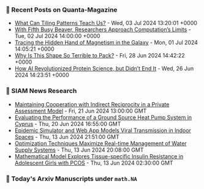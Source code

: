 ### 📝 Recent Posts on Quanta-Magazine
<!-- quanta starts -->
* <a href="https://www.quantamagazine.org/what-can-tiling-patterns-teach-us-20240703/">What Can Tiling Patterns Teach Us?</a> - Wed, 03 Jul 2024 13:20:01 +0000
* <a href="https://www.quantamagazine.org/amateur-mathematicians-find-fifth-busy-beaver-turing-machine-20240702/">With Fifth Busy Beaver, Researchers Approach Computation’s Limits</a> - Tue, 02 Jul 2024 14:00:00 +0000
* <a href="https://www.quantamagazine.org/tracing-the-hidden-hand-of-magnetism-in-the-galaxy-20240701/">Tracing the Hidden Hand of Magnetism in the Galaxy</a> - Mon, 01 Jul 2024 14:05:21 +0000
* <a href="https://www.quantamagazine.org/why-is-this-shape-so-terrible-to-pack-20240628/">Why Is This Shape So Terrible to Pack?</a> - Fri, 28 Jun 2024 14:42:22 +0000
* <a href="https://www.quantamagazine.org/how-ai-revolutionized-protein-science-but-didnt-end-it-20240626/">How AI Revolutionized Protein Science, but Didn’t End It</a> - Wed, 26 Jun 2024 14:23:51 +0000
<!-- quanta ends -->

### 📝 SIAM News Research
<!-- siam-news starts -->
* <a href="https://sinews.siam.org/Details-Page/maintaining-cooperation-with-indirect-reciprocity-in-a-private-assessment-model">Maintaining Cooperation with Indirect Reciprocity in a Private Assessment Model</a> - Fri, 21 Jun 2024 13:00:00 GMT
* <a href="https://sinews.siam.org/Details-Page/evaluating-the-performance-of-a-ground-source-heat-pump-system-in-cyprus">Evaluating the Performance of a Ground Source Heat Pump System in Cyprus</a> - Thu, 20 Jun 2024 16:55:00 GMT
* <a href="https://sinews.siam.org/Details-Page/epidemic-simulator-and-web-app-models-viral-transmission-in-indoor-spaces">Epidemic Simulator and Web App Models Viral Transmission in Indoor Spaces</a> - Thu, 13 Jun 2024 21:51:00 GMT
* <a href="https://sinews.siam.org/Details-Page/optimization-techniques-maximize-real-time-management-of-water-supply-systems">Optimization Techniques Maximize Real-time Management of Water Supply Systems</a> - Thu, 13 Jun 2024 20:08:00 GMT
* <a href="https://sinews.siam.org/Details-Page/mathematical-model-explores-tissue-specific-insulin-resistance-in-adolescent-girls-with-pcos">Mathematical Model Explores Tissue-specific Insulin Resistance in Adolescent Girls with PCOS</a> - Thu, 13 Jun 2024 02:30:00 GMT
<!-- siam-news ends -->

### 📝 Today's Arxiv Manuscripts under ``math.NA``
<!-- arxiv-math-na starts -->

<!-- arxiv-math-na ends -->
